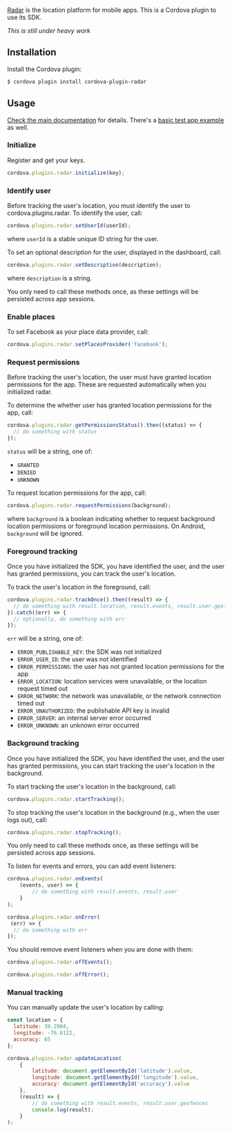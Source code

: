 [Radar](https://www.onradar.com) is the location platform for mobile apps. This is a Cordova plugin to use its SDK.

*This is still under heavy work*

## Installation

Install the Cordova plugin:

```bash
$ cordova plugin install cordova-plugin-radar
```


## Usage

[Check the main documentation](https://www.onradar.com/documentation/sdk) for details. There's a 
[basic test app example](https://github.com/Corollarium/cordova-plugin-radar-example) as well.

### Initialize

Register and get your keys.

```js
cordova.plugins.radar.initialize(key);
```


### Identify user

Before tracking the user's location, you must identify the user to cordova.plugins.radar. To identify the user, call:

```js
cordova.plugins.radar.setUserId(userId);
```

where `userId` is a stable unique ID string for the user.

To set an optional description for the user, displayed in the dashboard, call:

```js
cordova.plugins.radar.setDescription(description);
```

where `description` is a string.

You only need to call these methods once, as these settings will be persisted across app sessions.

### Enable places

To set Facebook as your place data provider, call:

```js
cordova.plugins.radar.setPlacesProvider('facebook');
```

### Request permissions

Before tracking the user's location, the user must have granted location permissions for the app. These
are requested automatically when you initialized radar.

To determine the whether user has granted location permissions for the app, call:

```js
cordova.plugins.radar.getPermissionsStatus().then((status) => {
  // do something with status
});
```

`status` will be a string, one of:

- `GRANTED`
- `DENIED`
- `UNKNOWN`

To request location permissions for the app, call:

```js
cordova.plugins.radar.requestPermissions(background);
```

where `background` is a boolean indicating whether to request background location permissions or foreground location permissions. On Android, `background` will be ignored.

### Foreground tracking

Once you have initialized the SDK, you have identified the user, and the user has granted permissions, you can track the user's location.

To track the user's location in the foreground, call:

```js
cordova.plugins.radar.trackOnce().then((result) => {
  // do something with result.location, result.events, result.user.geofences
}).catch((err) => {
  // optionally, do something with err
});
```

`err` will be a string, one of:

- `ERROR_PUBLISHABLE_KEY`: the SDK was not initialized
- `ERROR_USER_ID`: the user was not identified
- `ERROR_PERMISSIONS`: the user has not granted location permissions for the app
- `ERROR_LOCATION`: location services were unavailable, or the location request timed out
- `ERROR_NETWORK`: the network was unavailable, or the network connection timed out
- `ERROR_UNAUTHORIZED`: the publishable API key is invalid
- `ERROR_SERVER`: an internal server error occurred
- `ERROR_UNKNOWN`: an unknown error occurred

### Background tracking

Once you have initialized the SDK, you have identified the user, and the user has granted permissions, you can start tracking the user's location in the background.

To start tracking the user's location in the background, call:

```js
cordova.plugins.radar.startTracking();
```

To stop tracking the user's location in the background (e.g., when the user logs out), call:

```js
cordova.plugins.radar.stopTracking();
```

You only need to call these methods once, as these settings will be persisted across app sessions.

To listen for events and errors, you can add event listeners:

```js
cordova.plugins.radar.onEvents(
	(events, user) => {
		// do something with result.events, result.user
	}
);

cordova.plugins.radar.onError(
 (err) => {
  // do something with err
});
```

You should remove event listeners when you are done with them:

```js
cordova.plugins.radar.offEvents();

cordova.plugins.radar.offError();
```

### Manual tracking

You can manually update the user's location by calling:

```js
const location = {
  latitude: 39.2904,
  longitude: -76.6122,
  accuracy: 65
};

cordova.plugins.radar.updateLocation(
	{
		latitude: document.getElementById('latitude').value,
		longitude: document.getElementById('longitude').value,
		accuracy: document.getElementById('accuracy').value
	},
	(result) => {
		// do something with result.events, result.user.geofences
		console.log(result);
	}
);
```